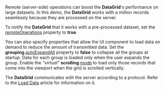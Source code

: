 Remote (server-side) operations can boost the **DataGrid**'s performance on large datasets. In this demo, the **DataGrid** works with a million records seamlessly because they are processed on the server.

To notify the **DataGrid** that it works with a pre-processed dataset, set the [remoteOperations](/Documentation/ApiReference/UI_Components/dxDataGrid/Configuration/remoteOperations/) property to **true**.

You can also specify properties that allow the UI component to load data on demand to reduce the amount of transmitted data. Set the **grouping**.[autoExpandAll](/Documentation/ApiReference/UI_Components/dxDataGrid/Configuration/grouping/#autoExpandAll) property to **false** to collapse all the groups at startup. Data for each group is loaded only when the user expands the group. Enable the *"virtual"* **scrolling**.[mode](/Documentation/ApiReference/UI_Components/dxDataGrid/Configuration/scrolling/#mode) to load only those records that come into the viewport when the grid is scrolled vertically.

The **DataGrid** communicates with the server according to a protocol. Refer to the [Load Data](/Documentation/Guide/UI_Components/DataGrid/Data_Binding/Custom_Sources/#Load_Data) article for information on it.